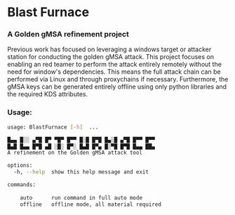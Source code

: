 # Blast Furnace

### A Golden gMSA refinement project

Previous work has focused on leveraging a windows target or attacker station for conducting the golden gMSA attack. This project focuses on enabling an red teamer to perform the attack entirely remotely without the need for window's dependencies. This means the full attack chain can be performed via Linux and through proxychains if necessary. Furthermore, the gMSA keys can be generated entirely offline using only python libraries and the required KDS attributes.

### Usage:

```bash
usage: BlastFurnace [-h]  ...

█▄▄ █░░ ▄▀█ █▀ ▀█▀ █▀▀ █░█ █▀█ █▄░█ ▄▀█ █▀▀ █▀▀
█▄█ █▄▄ █▀█ ▄█ ░█░ █▀░ █▄█ █▀▄ █░▀█ █▀█ █▄▄ ██▄
A refinement on the Golden gMSA attack tool

options:
  -h, --help  show this help message and exit

commands:
  
    auto      run command in full auto mode
    offline   offline mode, all material required
```
